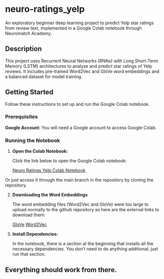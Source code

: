 # neuro-ratings_yelp

An exploratory beginner deep learning project to predict Yelp star ratings from review text, implemented in a Google Colab notebook through Neuromatch Academy.

## Description

This project uses Recurrent Neural Networks (RNNs) with Long Short-Term Memory (LSTM) architectures to analyze and predict star ratings of Yelp reviews. It includes pre-trained Word2Vec and GloVe word embeddings and a balanced dataset for model training.

## Getting Started

Follow these instructions to set up and run the Google Colab notebook.

### Prerequisites

**Google Account:** You will need a Google account to access Google Colab.

### Running the Notebook

1. **Open the Colab Notebook:**

   Click the link below to open the Google Colab notebook:

   [Neuro Ratings Yelp Colab Notebook](https://colab.research.google.com/drive/1eCPvUtJC89L4MZ7PqjJLm9BnPYgm2YqN?usp=sharing)

  Or just access it through the main branch in the repository by cloning the repository.

2. **Downloading the Word Embeddings**

   The word embedding files (Word2Vec and GloVe) were too large to upload normally to the github repository so here are the external links      to download them:

   [GloVe](https://www.kaggle.com/datasets/danielwillgeorge/glove6b100dtxt?resource=download)
   [Word2Vec](https://github.com/eyaler/word2vec-slim)
   
4. **Install Dependencies:**

   In the notebook, there is a section at the beginning that installs all the necessary dependencies. You don’t need to do anything additional; just run that section.

## Everything should work from there.
